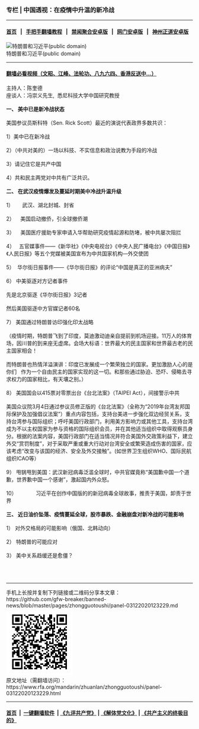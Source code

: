 ### 专栏 | 中国透视：在疫情中升温的新冷战
------------------------

#### [首页](https://github.com/gfw-breaker/banned-news/blob/master/README.md) &nbsp;&nbsp;|&nbsp;&nbsp; [手把手翻墙教程](https://github.com/gfw-breaker/guides/wiki) &nbsp;&nbsp;|&nbsp;&nbsp; [禁闻聚合安卓版](https://github.com/gfw-breaker/bn-android) &nbsp;&nbsp;|&nbsp;&nbsp; [网门安卓版](https://github.com/oGate2/oGate) &nbsp;&nbsp;|&nbsp;&nbsp; [神州正道安卓版](https://github.com/SzzdOgate/update) 



<div id="headerimg">
 <img alt="特朗普和习近平(public domain)" src="https://www.rfa.org/mandarin/zhuanlan/yehuazhongnanhai/gx-12202016154057.html/20161114143437.jpg/@@images/1152720b-c49d-4023-a517-1e0c10dbd1ce.jpeg" title="特朗普和习近平(public domain)"/>
 <div id="headerimgcontents">
  <div id="headerimgcaption">
   <span>
    特朗普和习近平(public domain)
   </span>
   <!-- zoomattribute -->
  </div>
  <!-- headerimgcaption -->
 </div>
 <!-- headerimagecontents -->
</div>

<hr/>


#### [翻墙必看视频（文昭、江峰、法轮功、八九六四、香港反送中...）](https://github.com/gfw-breaker/banned-news/blob/master/pages/link3.md)

<div id="storytext">
 <div>
  <div class="slot_header">
  </div>
 </div>
 <p>
  主持人：陈奎德
  <br/>
  座谈人：冯崇义先生,  悉尼科技大学中国研究教授
  <br/>
  <br/>
  <b>
   一、 美中已是新冷战状态
  </b>
  <br/>
  <br/>
  美国参议员斯科特（Sen. Rick Scott）最近的演说代表政界多数共识：
  <br/>
  <br/>
  1）美中已在新冷战
  <br/>
  <br/>
  2）（中共对美的）一场以科技、不实信息和政治说教为手段的冷战
  <br/>
  <br/>
  3）请记住它是共产中国
  <br/>
  <br/>
  4）共和民主两党对中共有广泛共识。
  <br/>
  <br/>
  <b>
   二、 在武汉疫情爆发及蔓延时期美中冷战升温升级
  </b>
  <br/>
  <br/>
  1）      武汉、湖北封城、封省
  <br/>
  <br/>
  2）    美国启动撤侨，引全球撤侨潮
  <br/>
  <br/>
  3）    美国医疗援助专家申请入华帮助研究疫情起源和防堵，被中共屡次阻拦
  <br/>
  <br/>
  4）   五官媒事件——《新华社》《中央电视台》《中央人民广播电台》《中国日报》《人民日报》等五个党媒被美国宣布为中共国家机构—外交使团
  <br/>
  <br/>
  5）  华尔街日报事件——《华尔街日报》的评论“中国是真正的亚洲病夫”
  <br/>
  <br/>
  6） 中美驱逐对方记者事件
  <br/>
  <br/>
  先是北京驱逐《华尔街日报》3记者
  <br/>
  <br/>
  然后美国驱逐中方官媒记者60名
  <br/>
  <br/>
  7） 美国通过特朗普访印强化印太战略
  <br/>
  <br/>
  （疫情时期，特朗普飞到了印度，莫迪激动迪亲自提前到机场迎接。11万人的体育场，因川普的到来座无虚席。会场大标语：世界最大的民主国家和世界最古老的民主国家相会！
  <br/>
  <br/>
  而特朗普也热情洋溢演讲：印度已发展成一个繁荣独立的国家。更加激励人心的是你们   作为一个自由民主的国家实现的这一切。和那些通过胁迫、恐吓、侵略去寻求权力的国家相比，有天壤之别。）
  <br/>
  <br/>
  8） 美国国会以415票对零票出台《台北法案》（TAIPEI Act），间接警示中共
  <br/>
  <br/>
  美国众议院3月4日通过参议员修正版的《台北法案》（全称为“2019年台湾友邦国际保护及加强倡议法案”）重点内容包括，支持台美进一步强化双边经贸关系，支持台湾参与国际组织；呼吁美国行政部门，利用美方影响力或其他工具，支持台湾成为不以主权国家为参与资格的国际组织会员，并在其他适当组织中取得观察员身分。根据的法案内容，美国行政部门在适当情况并符合美国外交政策利益下，建立外交“赏罚制度”，对于采取严重或重大行动对台湾安全或繁荣造成伤害的国家，应该考虑“改变与该国的经济、安全及外交接触”。(如世界卫生组织WHO、国际民航组织ICAO等）
  <br/>
  <br/>
  9） 甩锅甩到美国：武汉新冠病毒泛滥全球时，中共官媒竟称“美国歉中国一个道歉，世界歉中国一个感谢”，激起国内外众怒。
  <br/>
  <br/>
  10）             习近平在创作中国版的的新冠病毒全球故事，推责于美国，卸责于世界
  <br/>
  <b>
   <br/>
   三、 近日油价坠落、疫情蔓延全球，股市暴跌、金融崩盘对新冷战的可能影响
  </b>
  <br/>
  <br/>
  1） 对外交格局的可能影响（俄国、北韩动向）
  <br/>
  <br/>
  2） 特朗普的可能应对
  <br/>
  <br/>
  3） 美中关系趋缓还是愈僵？
  <br/>
  <br/>
  <br/>
  <br/>
 </p>
</div>

<hr/>
手机上长按并复制下列链接或二维码分享本文章：<br/>
https://github.com/gfw-breaker/banned-news/blob/master/pages/zhongguotoushi/panel-03122020123229.md <br/>
<a href='https://github.com/gfw-breaker/banned-news/blob/master/pages/zhongguotoushi/panel-03122020123229.md'><img src='https://github.com/gfw-breaker/banned-news/blob/master/pages/zhongguotoushi/panel-03122020123229.md.png'/></a> <br/>
原文地址（需翻墙访问）：https://www.rfa.org/mandarin/zhuanlan/zhongguotoushi/panel-03122020123229.html


------------------------
#### [首页](https://github.com/gfw-breaker/banned-news/blob/master/README.md) &nbsp;|&nbsp; [一键翻墙软件](https://github.com/gfw-breaker/nogfw/blob/master/README.md) &nbsp;| [《九评共产党》](https://github.com/gfw-breaker/9ping.md/blob/master/README.md#九评之一评共产党是什么) | [《解体党文化》](https://github.com/gfw-breaker/jtdwh.md/blob/master/README.md) | [《共产主义的终极目的》](https://github.com/gfw-breaker/gczydzjmd.md/blob/master/README.md)


<img src='http://gfw-breaker.win/banned-news/pages/zhongguotoushi/panel-03122020123229.md' width='0px' height='0px'/>